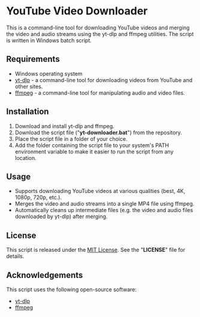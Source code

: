 # YouTube Video Downloader

This is a command-line tool for downloading YouTube videos and merging the video and audio streams using the yt-dlp and ffmpeg utilities. The script is written in Windows batch script.

## Requirements

* Windows operating system
* <a href="https://github.com/yt-dlp/yt-dlp">yt-dlp</a> - a command-line tool for downloading videos from YouTube and other sites.
* <a href="https://ffmpeg.org/">ffmpeg</a> - a command-line tool for manipulating audio and video files.


## Installation

1. Download and install yt-dlp and ffmpeg.
2. Download the script file ("<b>yt-downloader.bat</b>") from the repository.
3. Place the script file in a folder of your choice.
4. Add the folder containing the script file to your system's PATH environment variable to make it easier to run the script from any location.

## Usage

* Supports downloading YouTube videos at various qualities (best, 4K, 1080p, 720p, etc.).
* Merges the video and audio streams into a single MP4 file using ffmpeg.
* Automatically cleans up intermediate files (e.g. the video and audio files downloaded by yt-dlp) after merging. 

## License 

This script is released under the <a href="https://opensource.org/licenses/MIT">MIT License</a>. See the "<b>LICENSE</b>" file for details.

## Acknowledgements

This script uses the following open-source software:

* <a href="https://github.com/yt-dlp/yt-dlp">yt-dlp</a>
* <a href="https://ffmpeg.org/">ffmpeg</a>
